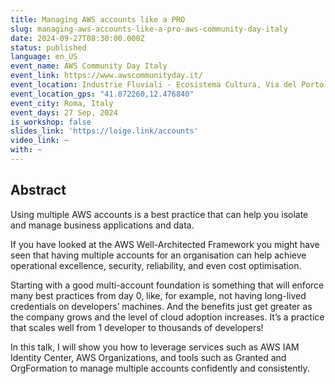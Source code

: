 ```yaml
---
title: Managing AWS accounts like a PRO
slug: managing-aws-accounts-like-a-pro-aws-community-day-italy
date: 2024-09-27T08:30:00.000Z
status: published
language: en_US
event_name: AWS Community Day Italy
event_link: https://www.awscommunityday.it/
event_location: Industrie Fluviali - Ecosistema Cultura, Via del Porto Fluviale 35 - Roma
event_location_gps: "41.872260,12.476840"
event_city: Roma, Italy
event_days: 27 Sep, 2024
is_workshop: false
slides_link: 'https://loige.link/accounts'
video_link: ~
with: ~
---
```


## Abstract

Using multiple AWS accounts is a best practice that can help you isolate and
manage business applications and data.

If you have looked at the AWS Well-Architected Framework you might have seen
that having multiple accounts for an organisation can help achieve operational
excellence, security, reliability, and even cost optimisation.

Starting with a good multi-account foundation is something that will enforce
many best practices from day 0, like, for example, not having long-lived
credentials on developers’ machines. And the benefits just get greater as the
company grows and the level of cloud adoption increases. It’s a practice that
scales well from 1 developer to thousands of developers!

In this talk, I will show you how to leverage services such as AWS IAM Identity
Center, AWS Organizations, and tools such as Granted and OrgFormation to manage
multiple accounts confidently and consistently.
